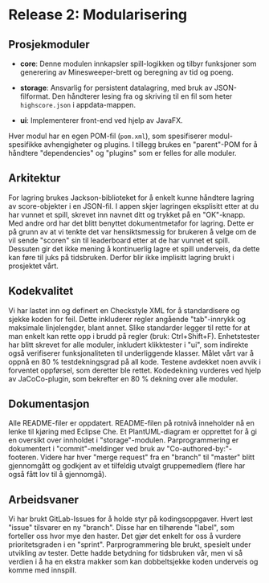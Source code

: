 # Release 2: Modularisering

## Prosjekmoduler

- **core**: Denne modulen innkapsler spill-logikken og tilbyr funksjoner som generering av Minesweeper-brett og beregning av tid og poeng.

- **storage**: Ansvarlig for persistent datalagring, med bruk av JSON-filformat. Den håndterer lesing fra og skriving til en fil som heter `highscore.json` i appdata-mappen.

- **ui**: Implementerer front-end ved hjelp av JavaFX.

Hver modul har en egen POM-fil (`pom.xml`), som spesifiserer modul-spesifikke avhengigheter og plugins. I tillegg brukes en "parent"-POM for å håndtere "dependencies" og "plugins" som er felles for alle moduler.

## Arkitektur

For lagring brukes Jackson-biblioteket for å enkelt kunne håndtere lagring av score-objekter i en JSON-fil. I appen skjer lagringen eksplisitt etter at du har vunnet et spill, skrevet inn navnet ditt og trykket på en "OK"-knapp. Med andre ord har det blitt benyttet dokumentmetafor for lagring. Dette er på grunn av at vi tenkte det var hensiktsmessig for brukeren å velge om de vil sende "scoren" sin til leaderboard etter at de har vunnet et spill. Dessuten gir det ikke mening å kontinuerlig lagre et spill underveis, da dette kan føre til juks på tidsbruken. Derfor blir ikke implisitt lagring brukt i prosjektet vårt.

## Kodekvalitet

Vi har lastet inn og definert en Checkstyle XML for å standardisere og sjekke koden for feil. Dette inkluderer regler angående "tab"-innrykk og maksimale linjelengder, blant annet. Slike standarder legger til rette for at man enkelt kan rette opp i brudd på regler (bruk: Ctrl+Shift+F). Enhetstester har blitt skrevet for alle moduler, inkludert klikktester i "ui", som indirekte også verifiserer funksjonaliteten til underliggende klasser. Målet vårt var å oppnå en 80 % testdekningsgrad på all kode. Testene avdekket noen avvik i forventet oppførsel, som deretter ble rettet. Kodedekning vurderes ved hjelp av JaCoCo-plugin, som bekrefter en 80 % dekning over alle moduler.

## Dokumentasjon

Alle README-filer er oppdatert. README-filen på rotnivå inneholder nå en lenke til kjøring med Eclipse Che. Et PlantUML-diagram er opprettet for å gi en oversikt over innholdet i "storage"-modulen. Parprogrammering er dokumentert i "commit"-meldinger ved bruk av "Co-authored-by:"-footeren. Videre har hver "merge request" fra en "branch" til "master" blitt gjennomgått og godkjent av et tilfeldig utvalgt gruppemedlem (flere har også fått lov til å gjennomgå).

## Arbeidsvaner

Vi har brukt GitLab-Issues for å holde styr på kodingsoppgaver. Hvert løst "issue" tilsvarer en ny "branch". Disse har en tilhørende "label", som forteller oss hvor mye den haster. Det gjør det enkelt for oss å vurdere prioritetsgraden i en "sprint". Parprogrammering ble brukt, spesielt under utvikling av tester. Dette hadde betydning for tidsbruken vår, men vi så verdien i å ha en ekstra makker som kan dobbeltsjekke koden underveis og komme med innspill.